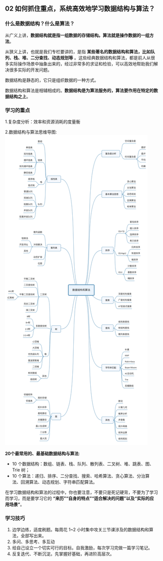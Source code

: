 ## 02 如何抓住重点，系统高效地学习数据结构与算法？

### 什么是数据结构？什么是算法？
从广义上讲，__数据结构就是指一组数据的存储结构。算法就是操作数据的一组方法__。

从狭义上讲，也就是我们专栏要讲的，是指 __某些著名的数据结构和算法，比如队列、栈、堆、二分查找、动态规划等__ 。这些经典数据结构和算法，都是前人从很多实际操作场景中抽象出来的，经过非常多的求证和检验，可以高效地帮助我们解决很多实际的开发问题。

数据结构是静态的，它只是组织数据的一种方式。

数据结构和算法是相辅相成的。__数据结构是为算法服务的，算法要作用在特定的数据结构之上__。


### 学习的重点

1.复杂度分析：效率和资源消耗的度量衡

2.数据结构与算法思维导图:
![数据结构与算法思维导图](..\入门篇\数据结构与算法.jpg)

__20个最常用的、最基础数据结构与算法__:

- 10 个数据结构：数组、链表、栈、队列、散列表、二叉树、堆、跳表、图、Trie 树；
- 10 个算法：递归、排序、二分查找、搜索、哈希算法、贪心算法、分治算法、回溯算法、动态规划、字符串匹配算法。


在学习数据结构和算法的过程中，你也要注意，不要只是死记硬背，不要为了学习而学习，而是要学习它的 __“来历”“自身的特点”“适合解决的问题”以及“实际的应用场景”__。

### 学习技巧
1. 边学边练，适度刷题。每周花 1~2 小时集中攻关三节课涉及的数据结构和算法，全部写出来。
2. 多问、多思考、多互动
3. 给自己设立一个切实可行的目标。自我激励，每次学习完做一篇学习笔记。
4. 反复迭代、不断沉淀。先掌握好基础，再进阶高层次。